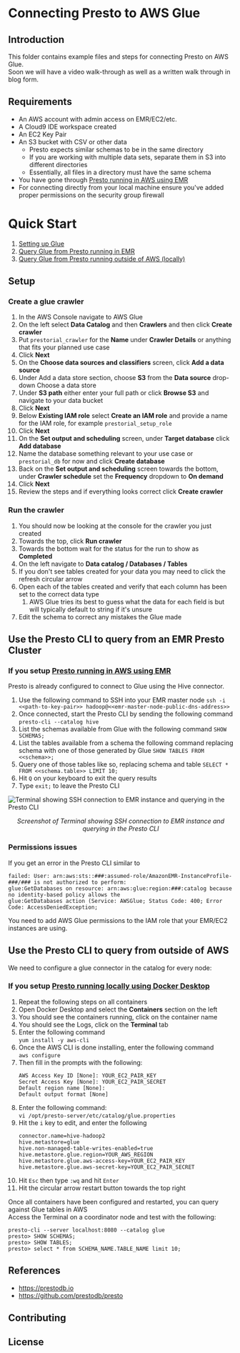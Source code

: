# Connecting Presto to AWS Glue

## Introduction

This folder contains example files and steps for connecting Presto on AWS Glue.
<br>
Soon we will have a video walk-through as well as a written walk through in blog form.

## Requirements

- An AWS account with admin access on EMR/EC2/etc.
- A Cloud9 IDE workspace created
- An EC2 Key Pair
- An S3 bucket with CSV or other data
  - Presto expects similar schemas to be in the same directory
  - If you are working with multiple data sets, separate them in S3 into different directories
  - Essentially, all files in a directory must have the same schema
- You have gone through [Presto running in AWS using EMR](https://github.com/prestodb/prestorials/tree/main/running%20on%20cloud%20services/AWS)
- For connecting directly from your local machine ensure you've added proper permissions on the security group firewall

# Quick Start

1. [Setting up Glue](#setup)
2. [Query Glue from Presto running in EMR](#Use-the-Presto-CLI-to-query-from-an-EMR-Presto-Cluster)
3. [Query Glue from Presto running outside of AWS (locally)](#Use-the-Presto-CLI-to-query-from-outside-of-AWS)

## Setup

### Create a glue crawler

1. In the AWS Console navigate to AWS Glue 
2. On the left select **Data Catalog** and then **Crawlers** and then click **Create crawler**
3. Put ```prestorial_crawler``` for the **Name** under **Crawler Details** or anything that fits your planned use case
4. Click **Next**
5. On the **Choose data sources and classifiers** screen, click **Add a data source**
6. Under Add a data store section, choose **S3** from the **Data source** drop-down Choose a data store
7. Under **S3 path** either enter your full path or click **Browse S3** and navigate to your data bucket
8. Click **Next**
9. Below **Existing IAM role** select **Create an IAM role** and provide a name for the IAM role, for example ```prestorial_setup_role```
10. Click **Next**
11. On the **Set output and scheduling** screen, under **Target database** click **Add database**
12. Name the database something relevant to your use case or ```prestorial_db``` for now and click **Create database**
13. Back on the **Set output and scheduling** screen towards the bottom, under **Crawler schedule** set the **Frequency** dropdown to **On demand**
14. Click **Next**
15. Review the steps and if everything looks correct click **Create crawler**

### Run the crawler

1. You should now be looking at the console for the crawler you just created
2. Towards the top, click **Run crawler**
3. Towards the bottom wait for the status for the run to show as **Completed**
4. On the left navigate to **Data catalog / Databases / Tables**
5. If you don't see tables created for your data you may need to click the refresh circular arrow
6. Open each of the tables created and verify that each column has been set to the correct data type
   1. AWS Glue tries its best to guess what the data for each field is but will typically default to string if it's unsure
7. Edit the schema to correct any mistakes the Glue made

## Use the Presto CLI to query from an EMR Presto Cluster

### If you setup [Presto running in AWS using EMR](https://github.com/NajibAdan/prestorials/tree/main/running%20on%20cloud%20services/AWS#running-presto-using-emr) 
Presto is already configured to connect to Glue using the Hive connector.
1. Use the following command to SSH into your EMR master node
```ssh -i <<path-to-key-pair>> hadoop@<<emr-master-node-public-dns-address>>```
2. Once connected, start the Presto CLI by sending the following command
```presto-cli --catalog hive```
3. List the schemas available from Glue with the following command
```SHOW SCHEMAS;```
4. List the tables available from a schema the following command replacing schema with one of those generated by Glue
```SHOW TABLES FROM <<schema>>;```
5. Query one of those tables like so, replacing schema and table
```SELECT * FROM <<schema.table>> LIMIT 10;```
6. Hit ```Q``` on your keyboard to exit the query results
7. Type ```exit;``` to leave the Presto CLI

![Terminal showing SSH connection to EMR instance and querying in the Presto CLI](./screenshots/example_aws_glue_query.png)
*<p align="center">Screenshot of Terminal showing SSH connection to EMR instance and querying in the Presto CLI</p>*

### Permissions issues

If you get an error in the Presto CLI similar to
```
failed: User: arn:aws:sts::###:assumed-role/AmazonEMR-InstanceProfile-###/### is not authorized to perform: 
glue:GetDatabases on resource: arn:aws:glue:region:###:catalog because no identity-based policy allows the 
glue:GetDatabases action (Service: AWSGlue; Status Code: 400; Error Code: AccessDeniedException;
```
You need to add AWS Glue permissions to the IAM role that your EMR/EC2 instances are using.

## Use the Presto CLI to query from outside of AWS
We need to configure a glue connector in the catalog for every node:
### If you setup [Presto running locally using Docker Desktop](https://github.com/prestodb/prestorials/tree/main/running%20Presto%20on%20cloud%20services/running%20Presto%20on%20AWS)

1. Repeat the following steps on all containers
2. Open Docker Desktop and select the **Containers** section on the left
3. You should see the containers running, click on the container name
4. You should see the Logs, click on the **Terminal** tab
5. Enter the following command
<br>```yum install -y aws-cli```
6. Once the AWS CLI is done installing, enter the following command
<br>```aws configure```
7. Then fill in the prompts with the following:
    ```
    AWS Access Key ID [None]: YOUR_EC2_PAIR_KEY
    Secret Access Key [None]: YOUR_EC2_PAIR_SECRET
    Default region name [None]:
    Default output format [None]
    ```
8. Enter the following command:
<br>```vi /opt/presto-server/etc/catalog/glue.properties```
9. Hit the ```i``` key to edit, and enter the following
    ```
    connector.name=hive-hadoop2
    hive.metastore=glue
    hive.non-managed-table-writes-enabled=true
    hive.metastore.glue.region=YOUR_AWS_REGION
    hive.metastore.glue.aws-access-key=YOUR_EC2_PAIR_KEY
    hive.metastore.glue.aws-secret-key=YOUR_EC2_PAIR_SECRET
    ```
10. Hit ```Esc``` then type ```:wq``` and hit ```Enter```
11. Hit the circular arrow restart button towards the top right

Once all containers have been configured and restarted, you can query against Glue tables in AWS
<br>Access the Terminal on a coordinator node and test with the following:
```
presto-cli --server localhost:8080 --catalog glue
presto> SHOW SCHEMAS;
presto> SHOW TABLES;
presto> select * from SCHEMA_NAME.TABLE_NAME limit 10;
```

## References

- https://prestodb.io
- https://github.com/prestodb/presto

## Contributing

[//]: # (See the [CONTRIBUTING]&#40;CONTRIBUTING.md&#41; file for how to help out.)

## License

